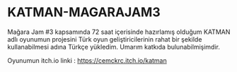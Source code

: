 # KATMAN-MAGARAJAM3

Mağara Jam #3 kapsamında 72 saat içerisinde hazırlamış olduğum KATMAN adlı oyunumun projesini Türk oyun geliştiricilerinin rahat bir şekilde kullanabilmesi adına Türkçe yükledim. Umarım katkıda bulunabilmişimdir.

Oyunumun itch.io linki : https://cemckrc.itch.io/katman
